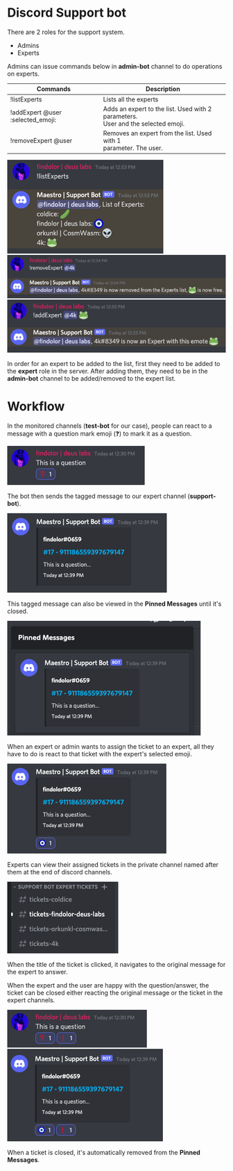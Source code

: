 # Discord Support bot

There are 2 roles for the support system.

- Admins
- Experts

Admins can issue commands below in **admin-bot** channel to do operations on experts.

| Commands                          | Description                                                                         |
|-----------------------------------|-------------------------------------------------------------------------------------|
| !listExperts                      | Lists all the experts                                                               |
| !addExpert @user :selected_emoji: | Adds an expert to the list. Used with 2 parameters.<br>User and the selected emoji. |
| !removeExpert @user               | Removes an expert from the list. Used with 1<br>parameter. The user.                |

![List experts](assets/list-experts.png)
![Remove expert](assets/remove-expert.png)
![Add expert](assets/add-expert.png)

In order for an expert to be added to the list, first they need to be added to the **expert** role in the server.
After adding them, they need to be in the **admin-bot** channel to be added/removed to the expert
list.
# Workflow

In the monitored channels (**test-bot** for our case), people can react to a message with a question mark emoji (❓) to mark it as a question.

![Marking question](assets/question.png)

The bot then sends the tagged message to our expert channel (**support-bot**).

![Ticket](assets/ticket.png)

This tagged message can also be viewed in the **Pinned Messages** until it's closed.

![Pinned ticket](assets/ticket-pinned.png)

When an expert or admin wants to assign the ticket to an expert, all they have to do is react to that ticket with the expert's selected emoji.

![Assigned ticket](assets/ticket-assigned.png)

Experts can view their assigned tickets in the private channel named after them at the end of discord channels.

![Private expert channels](assets/private-expert-channels.png)

When the title of the ticket is clicked, it navigates to the original message for the expert to answer.

When the expert and the user are happy with the question/answer, the ticket can be closed either
reacting the original message or the ticket in the expert channels.

![Closed question](assets/question-closed.png)
![Closed ticket](assets/ticket-closed.png)

When a ticket is closed, it's automatically removed from the **Pinned Messages**.